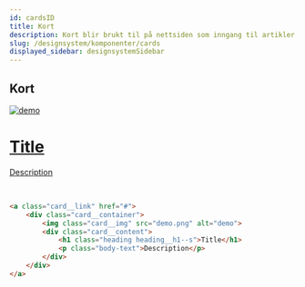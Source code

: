 ```yaml
---
id: cardsID
title: Kort
description: Kort blir brukt til på nettsiden som inngang til artikler, sider o.l
slug: /designsystem/komponenter/cards
displayed_sidebar: designsystemSidebar
---
```


## Kort

<div class="card__container">
<a class="card__link" href="#">
        <img class="card__img" src="../../img/image_docs/demo.png" alt="demo"/>
        <div class="card__content">
            <h1 class="heading heading__h1--s">Title</h1>
            <p class="body-text">Description</p>
        </div>
</a>
</div>


<br/>

```markdown
<a class="card__link" href="#">
    <div class="card__container">
        <img class="card__img" src="demo.png" alt="demo">
        <div class="card__content">
            <h1 class="heading heading__h1--s">Title</h1>
            <p class="body-text">Description</p>
        </div>
    </div>
</a>
```

